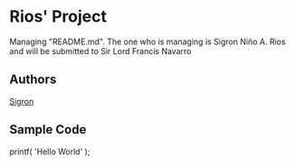 # Rios' Project
Managing "README.md". The one who is managing is Sigron Niño A. Rios and will be submitted to Sir Lord Francis Navarro
## Authors
[Sigron](https://github.com/riossigron)
## Sample Code
printf( 'Hello World' );
